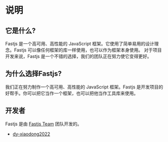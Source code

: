 # 说明

## 它是什么?

Fastjs 是一个高可用、高性能的 JavaScript 框架。它使用了简单易用的设计理念。Fastjs 可以像任何框架的库一样使用，也可以作为框架本身使用。
对于项目开发来说，Fastjs 是一个不错的选择，我们的团队正在努力使它变得更好。
## 为什么选择Fastjs?

我们正在努力制作一个高可用、高性能的 JavaScript 框架。Fastjs 是开发项目的好帮手。你可以把它当作一个框架，也可以把他当作工具库来使用。

## 开发者

Fastjs 是由 [Fastjs Team](https://github.com/fastjs-team) 团队开发的。

- [dy-xiaodong2022](https://xiaodong.indouyin.cn/)